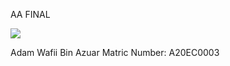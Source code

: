 AA FINAL

<img src="https://github.com/drshahizan/SECP3843/blob/b258210aaed9fc156dcd7236a012e9a37acff947/submission/Jokeryde/img/img001.jpg" />

Adam Wafii Bin Azuar
Matric Number: A20EC0003
